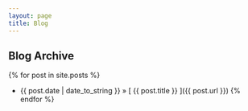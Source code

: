 ```yaml
---
layout: page
title: Blog
---
```


## Blog Archive

{% for post in site.posts %}
  * {{ post.date | date_to_string }} &raquo; [ {{ post.title }} ]({{ post.url }})
{% endfor %}